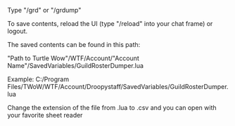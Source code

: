 Type "/grd" or "/grdump"

To save contents, reload the UI (type "/reload" into your chat frame) or logout.

The saved contents can be found in this path:

"Path to Turtle Wow"/WTF/Account/"Account Name"/SavedVariables/GuildRosterDumper.lua

Example: C:/Program Files/TWoW/WTF/Account/Droopystaff/SavedVariables/GuildRosterDumper.lua


Change the extension of the file from .lua to .csv and you can open with your favorite sheet reader
